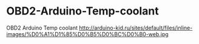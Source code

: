 # OBD2-Arduino-Temp-coolant
OBD2 Arduino Temp coolant
http://arduino-kid.ru/sites/default/files/inline-images/%D0%A1%D1%85%D0%B5%D0%BC%D0%B0-web.jpg
